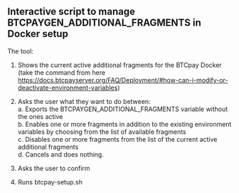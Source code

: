 ## Interactive script to manage BTCPAYGEN_ADDITIONAL_FRAGMENTS in Docker setup ##

The tool:
1. Shows the current active additional fragments for the BTCpay Docker (take the command from here https://docs.btcpayserver.org/FAQ/Deployment/#how-can-i-modify-or-deactivate-environment-variables)
2. Asks the user what they want to do between:
   <br>a. Exports the BTCPAYGEN_ADDITIONAL_FRAGMENTS variable without the ones active
   <br>b. Enables one or more fragments in addition to the existing environment variables by choosing from the list of available fragments
   <br>c. Disables one or more fragments from the list of the current active additional fragments
   <br>d. Cancels and does nothing.

4. Asks the user to confirm
5. Runs btcpay-setup.sh
